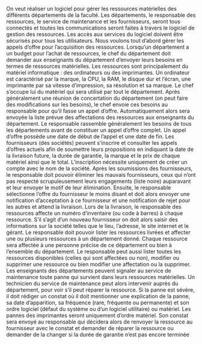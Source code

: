On veut réaliser un logiciel pour gérer les ressources matérielles des différents départements de la 
faculté. Les départements, le responsable des ressources, le service de maintenance et les 
fournisseurs, seront tous connectés et toutes les communications seront faites à travers le logiciel de 
gestion des ressources. Les accès aux services du logiciel doivent être sécurisés pour tous les 
utilisateurs.
Nous voulons tout d’abord gérer les appels d’offre pour l’acquisition des ressources. Lorsqu’un 
département a un budget pour l’achat de ressources, le chef du département doit demander aux 
enseignants du département d’envoyer leurs besoins en termes de ressources matérielles. Les 
ressources sont principalement du matériel informatique : des ordinateurs ou des imprimantes. Un 
ordinateur est caractérisé par la marque, la CPU, la RAM, le disque dur et l’écran, une imprimante 
par sa vitesse d’impression, sa résolution et sa marque. Le chef s’occupe lui du matériel qui sera 
utilisé par tout le département. Après généralement une réunion de concertation du département 
(on peut faire des modifications sur les besoins), le chef envoie ces besoins au responsable pour qu’il 
fasse un appel d’offre. Automatiquement alors sera envoyée la liste prévue des affectations des 
ressources aux enseignants du département.
Le responsable rassemble généralement les besoins de tous les départements avant de constituer un 
appel d’offre complet. Un appel d’offre possède une date de début de l’appel et une date de fin.
Les fournisseurs (des sociétés) peuvent s’inscrire et consulter les appels d’offres actuels afin de 
soumettre leurs propositions en indiquant la date de la livraison future, la durée de garantie, la 
marque et le prix de chaque matériel ainsi que le total. L’inscription nécessite uniquement de créer 
un compte avec le nom de la société.
Après les soumissions des fournisseurs, le responsable doit pouvoir éliminer les mauvais 
fournisseurs, ceux qui n’ont pas respecté scrupuleusement leurs engagements (liste noire) 
auparavant et leur envoyer le motif de leur élimination. Ensuite, le responsable sélectionne l’offre du 
fournisseur le moins disant et doit alors envoyer une notification d’acceptation à ce fournisseur et 
une notification de rejet pour les autres et attend la livraison.
Lors de la livraison, le responsable des ressources affecte un numéro d’inventaire (ou code à barres) 
à chaque ressource. S’il s’agit d’un nouveau fournisseur on doit alors saisir des informations sur la 
société telles que le lieu, l’adresse, le site internet et le gérant. Le responsable doit pouvoir lister les 
ressources livrées et affecter une ou plusieurs ressources à un département donné. Chaque 
ressource sera affectée à une personne précise de ce département ou bien à l’ensemble du 
département. Le responsable peut aussi lister toutes les ressources disponibles (celles qui sont 
affectées ou non), modifier ou supprimer une ressource ou bien modifier une affectation ou la 
supprimer.
Les enseignants des départements peuvent signaler au service de maintenance toute panne qui 
survient dans leurs ressources matérielles. Un technicien du service de maintenance peut alors 
intervenir auprès du département, pour voir s’il peut réparer la ressource. Si la panne est sévère, il 
doit rédiger un constat où il doit mentionner une explication de la panne, sa date d’apparition, sa 
fréquence (rare, fréquente ou permanente) et son ordre logiciel (défaut du système ou d’un logiciel 
utilitaire) ou matériel. Les pannes des imprimantes seront uniquement d’ordre matériel. Son constat 
sera envoyé au responsable qui décidera alors de renvoyer la ressource au fournisseur avec le 
constat et demander de réparer la ressource ou demander de la changer si la durée de garantie n’est 
pas encore terminée
